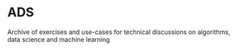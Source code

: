 # ADS
Archive of exercises and use-cases for technical discussions on algorithms, data science and machine learning
